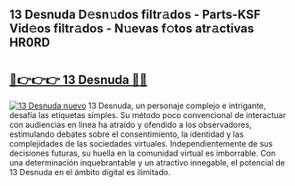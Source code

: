 ## 13 Desnuda D𝚎sn𝚞dos filtr𝚊dos - Parts-KSF Vid𝚎os filtr𝚊dos - N𝚞evas f𝚘tos atr𝚊ctivas HR0RD

# <h2><a href="http://mb7yc4.tromn.icu/?c=13+Desnuda">🔗👉👉👉 13 Desnuda 🔗🔗</a></h2>

[![13 Desnuda nuevo](https://i.imgur.com/pEAQMta.gif)](http://mb7yc4.tromn.icu/?c=13+Desnuda)
13 Desnuda, un personaje complejo e intrigante, desafía las etiquetas simples. Su método poco convencional de interactuar con audiencias en línea ha atraído y ofendido a los observadores, estimulando debates sobre el consentimiento, la identidad y las complejidades de las sociedades virtuales. Independientemente de sus decisiones futuras, su huella en la comunidad virtual es imborrable. Con una determinación inquebrantable y un atractivo innegable, el potencial de 13 Desnuda en el ámbito digital es ilimitado.
